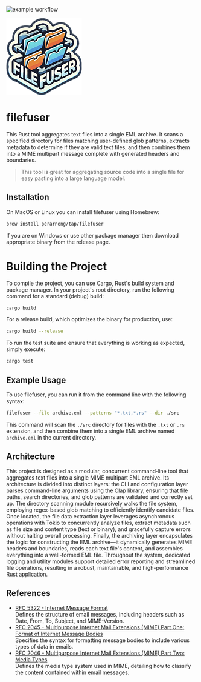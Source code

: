 ![example workflow](https://github.com/perarneng/filefuser/actions/workflows/release.yaml/badge.svg)

![filefuser logo](docs/filefuser-logo.png)

# filefuser

This Rust tool aggregates text files into a single EML archive. It scans a specified directory for 
files matching user-defined glob patterns, extracts metadata to determine if they are valid 
text files, and then combines them into a MIME multipart message complete with generated 
headers and boundaries.

> This tool is great for aggregating source code into a single file for easy pasting into a large language model.

## Installation

On MacOS or Linux you can install filefuser using Homebrew:
```bash
brew install perarneng/tap/filefuser
```
If you are on Windows or use other package manager then download appropriate binary from the release page.

# Building the Project

To compile the project, you can use Cargo, Rust's build system and package manager. 
In your project's root directory, run the following command for a standard (debug) build:

```bash
cargo build
```
For a release build, which optimizes the binary for production, use:

```bash
cargo build --release
```
To run the test suite and ensure that everything is working as expected, simply execute:

```bash
cargo test
```

## Example Usage

To use filefuser, you can run it from the command line with the following syntax:

```bash
filefuser --file archive.eml --patterns "*.txt,*.rs" --dir ./src
```
This command will scan the `./src` directory for files with the `.txt` or `.rs` extension,
and then combine them into a single EML archive named `archive.eml` in the current directory.

## Architecture

This project is designed as a modular, concurrent command‐line tool that aggregates text files into a 
single MIME multipart EML archive. Its architecture is divided into distinct layers: the CLI and configuration 
layer parses command-line arguments using the Clap library, ensuring that file paths, 
search directories, and glob patterns are validated and correctly set up. The directory 
scanning module recursively walks the file system, employing regex-based glob matching to 
efficiently identify candidate files. Once located, the file data extraction layer leverages 
asynchronous operations with Tokio to concurrently analyze files, extract metadata such as 
file size and content type (text or binary), and gracefully capture errors without halting 
overall processing. Finally, the archiving layer encapsulates the logic for constructing the 
EML archive—it dynamically generates MIME headers and boundaries, reads each text file's content, 
and assembles everything into a well-formed EML file. Throughout the system, dedicated logging and 
utility modules support detailed error reporting and streamlined file operations, resulting in a 
robust, maintainable, and high-performance Rust application.

## References

* [RFC 5322 - Internet Message Format](https://tools.ietf.org/html/rfc5322)  
  Defines the structure of email messages, including headers such as Date, From, To, Subject, and MIME-Version.
* [RFC 2045 - Multipurpose Internet Mail Extensions (MIME) Part One: Format of Internet Message Bodies](https://tools.ietf.org/html/rfc2045)  
  Specifies the syntax for formatting message bodies to include various types of data in emails.
* [RFC 2046 - Multipurpose Internet Mail Extensions (MIME) Part Two: Media Types](https://tools.ietf.org/html/rfc2046)  
  Defines the media type system used in MIME, detailing how to classify the content contained within email messages.
